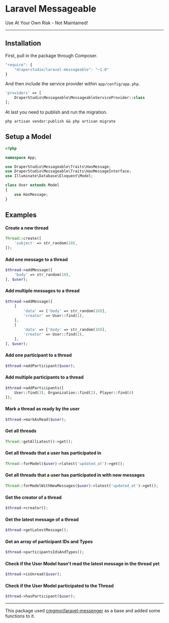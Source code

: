 # Laravel Messageable

Use At Your Own Risk - Not Maintained!

-----

## Installation

First, pull in the package through Composer.

```js
"require": {
    "draperstudio/laravel-messageable": "~1.0"
}
```

And then include the service provider within `app/config/app.php`.

```php
'providers' => [
    DraperStudio\Messageable\MessageableServiceProvider::class
];
```

At last you need to publish and run the migration.

```
php artisan vendor:publish && php artisan migrate
```

## Setup a Model

```php
<?php

namespace App;

use DraperStudio\Messageable\Traits\HasMessage;
use DraperStudio\Messageable\Traits\HasMessageInterface;
use Illuminate\Database\Eloquent\Model;

class User extends Model
{
    use HasMessage;
}

```

## Examples

#### Create a new thread
```php
Thread::create([
    'subject' => str_random(10),
]);
```

#### Add one message to a thread
```php
$thread->addMessage([
    'body' => str_random(10),
], $user);
```

#### Add multiple messages to a thread
```php
$thread->addMessage([
    [
        'data' => ['body' => str_random(10)],
        'creator' => User::find(1),
    ],
    [
        'data' => ['body' => str_random(10)],
        'creator' => User::find(2),
    ],
], $user);
```

#### Add one participant to a thread
```php
$thread->addParticipant($user);
```

#### Add multiple participants to a thread
```php
$thread->addParticipants([
    User::find(3), Organization::find(2), Player::find(4)
]);
```

#### Mark a thread as ready by the user
```php
$thread->markAsRead($user);
```

#### Get all threads
```php
Thread::getAllLatest()->get();
```

#### Get all threads that a user has participated in
```php
Thread::forModel($user)->latest('updated_at')->get();
```

#### Get all threads that a user has participated in with new messages
```php
Thread::forModelWithNewMessages($user)->latest('updated_at')->get();
```

#### Get the creator of a thread
```php
$thread->creator();
```

#### Get the latest message of a thread
```php
$thread->getLatestMessage();
```

#### Get an array of participant IDs and Types
```php
$thread->participantsIdsAndTypes();
```

#### Check if the User Model hasn't read the latest message in the thread yet
```php
$thread->isUnread($user);
```

#### Check if the User Model participated to the Thread
```php
$thread->hasParticipant($user);
```

-----

This package used [cmgmyr/laravel-messenger](https://github.com/cmgmyr/laravel-messenger) as a base and added some functions to it.
